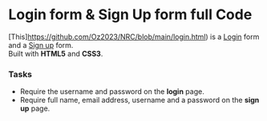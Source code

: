 # Login form & Sign Up form full Code

[This]https://github.com/Oz2023/NRC/blob/main/login.html) is a [Login](https://github.com/Oz2023/NRC/blob/main/data_intry) form and a [Sign up](https://github.com/Oz2023/NRC/blob/main/signup.html) form.  
Built with **HTML5** and **CSS3**. 

### Tasks

* Require the username and password on the **login** page.
* Require full name, email address, username and a password on the **sign up** page.
